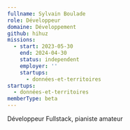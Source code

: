 ```yaml
---
fullname: Sylvain Boulade
role: Développeur
domaine: Développement
github: hihuz
missions:
  - start: 2023-05-30
    end: 2024-04-30
    status: independent
    employer: ''
    startups:
      - données-et-territoires
startups:
  - données-et-territoires
memberType: beta
---
```

Développeur Fullstack, pianiste amateur